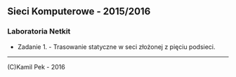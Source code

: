 ## Sieci Komputerowe - 2015/2016
### Laboratoria Netkit

* Zadanie 1. - Trasowanie statyczne w seci złożonej z pięciu podsieci.

---
(C)Kamil Pek - 2016
